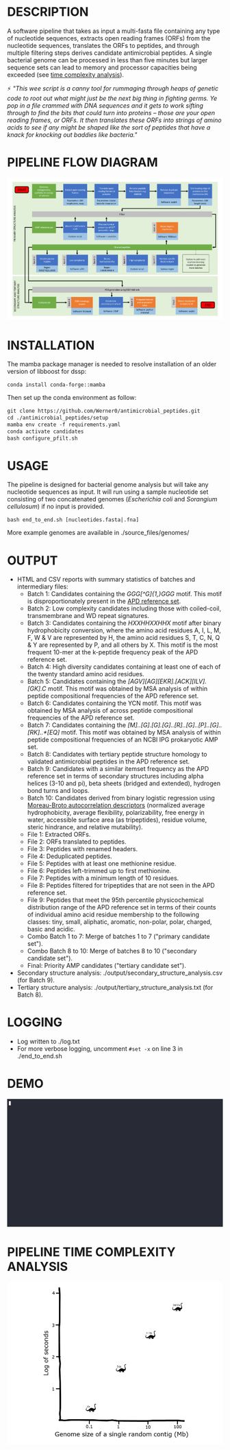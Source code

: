# DESCRIPTION
A software pipeline that takes as input a multi-fasta file containing any type of nucleotide sequences, extracts open reading frames (ORFs) from the nucleotide sequences, translates the ORFs to peptides, and through multiple filtering steps derives candidate antimicrobial peptides. A single bacterial genome can be processed in less than five minutes but larger sequence sets can lead to memory and processor capacities being exceeded (see [time complexity analysis](#pipeline-time-complexity-analysis)).

:zap: _"This wee script is a canny tool for rummaging through heaps of genetic code to root out what might just be the next big thing in fighting germs. Ye pop in a file crammed with DNA sequences and it gets to work sifting through to find the bits that could turn into proteins – those are your open reading frames, or ORFs. It then translates these ORFs into strings of amino acids to see if any might be shaped like the sort of peptides that have a knack for knocking out baddies like bacteria."_

# PIPELINE FLOW DIAGRAM
![Flow_diagram](source_files/flow_diagram.gif)

# INSTALLATION
The mamba package manager is needed to resolve installation of an older version of libboost for dssp:  

```
conda install conda-forge::mamba
```

Then set up the conda environment as follow:  

```
git clone https://github.com/Werner0/antimicrobial_peptides.git
cd ./antimicrobial_peptides/setup
mamba env create -f requirements.yaml
conda activate candidates
bash configure_pfilt.sh
```

# USAGE
The pipeline is designed for bacterial genome analysis but will take any nucleotide sequences as input. It will run using a sample nucleotide set consisting of two concatenated genomes (_Escherichia coli_ and _Sorangium cellulosum_) if no input is provided.

```
bash end_to_end.sh [nucleotides.fasta|.fna]
```

More example genomes are available in ./source_files/genomes/

# OUTPUT
+ HTML and CSV reports with summary statistics of batches and intermediary files:
  +  Batch 1: Candidates containing the _GGG[^G]{1,}GGG_ motif. This motif is disproportionately present in the [APD reference set](https://aps.unmc.edu/).
  +  Batch 2: Low complexity candidates including those with coiled-coil, transmembrane and WD repeat signatures.
  +  Batch 3: Candidates containing the _HXXHHXXHHX_ motif after binary hydrophobicity conversion, where the amino acid residues A, I, L, M, F, W & V are represented by H, the amino acid residues S, T, C, N, Q & Y are represented by P, and all others by X. This motif is the most frequent 10-mer at the k-peptide frequency peak of the APD reference set.
  +  Batch 4: High diversity candidates containing at least one of each of the twenty standard amino acid residues.
  +  Batch 5: Candidates containing the _[AGV][AG][EKR].*[ACK][ILV].*[GK].C_ motif. This motif was obtained by MSA analysis of within peptide compositional frequencies of the APD reference set.
  +  Batch 6: Candidates containing the YCN motif. This motif was obtained by MSA analysis of across peptide compositional frequencies of the APD reference set.
  +  Batch 7: Candidates containing the _[M]..*[G].[G].[G]..*[R]..*[G]..*[P]..*[G]..*[RK]..*[EQ]_ motif. This motif was obtained by MSA analysis of within peptide compositional frequencies of an NCBI IPG prokaryotic AMP set.
  +  Batch 8: Candidates with tertiary peptide structure homology to validated antimicrobial peptides in the APD reference set.
  +  Batch 9: Candidates with a similar itemset frequency as the APD reference set in terms of secondary structures including alpha helices (3-10 and pi), beta sheets (bridged and extended), hydrogen bond turns and loops.
  +  Batch 10: Candidates derived from binary logistic regression using [Moreau-Broto autocorrelation descriptors](https://github.com/nanxstats/protr/blob/master/R/desc-04-MoreauBroto.R) (normalized average hydrophobicity, average flexibility, polarizability, free energy in water, accessible surface area (as tripeptides), residue volume, steric hindrance, and relative mutability).
  +  File 1: Extracted ORFs.
  +  File 2: ORFs translated to peptides.
  +  File 3: Peptides with renamed headers.
  +  File 4: Deduplicated peptides.
  +  File 5: Peptides with at least one methionine residue.
  +  File 6: Peptides left-trimmed up to first methionine.
  +  File 7: Peptides with a minimum length of 10 residues.
  +  File 8: Peptides filtered for tripeptides that are not seen in the APD reference set.
  +  File 9: Peptides that meet the 95th percentile physicochemical distribution range of the APD reference set in terms of their counts of individual amino acid residue membership to the following classes: tiny, small, aliphatic, aromatic, non-polar, polar, charged, basic and acidic. 
  +  Combo Batch 1 to 7: Merge of batches 1 to 7 ("primary candidate set").
  +  Combo Batch 8 to 10: Merge of batches 8 to 10 ("secondary candidate set").
  +  Final: Priority AMP candidates ("tertiary candidate set").
+ Secondary structure analysis: ./output/secondary_structure_analysis.csv (for Batch 9).
+ Tertiary structure analysis: ./output/tertiary_structure_analysis.txt (for Batch 8).

# LOGGING
+ Log written to ./log.txt  
+ For more verbose logging, uncomment `#set -x` on line 3 in ./end_to_end.sh

# DEMO
![DEMO](source_files/demo.gif)

# PIPELINE TIME COMPLEXITY ANALYSIS
![BigO](source_files/time_complexity.gif)
